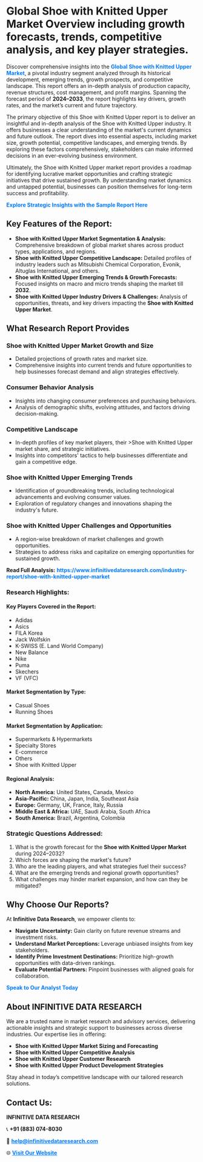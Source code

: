 <h1>Global Shoe with Knitted Upper Market Overview including growth forecasts, trends, competitive analysis, and key player strategies.</h1>
<p>
Discover comprehensive insights into the 
<a href="https://www.infinitivedataresearch.com/industry-report/shoe-with-knitted-upper-market" rel="dofollow" style="color: #007BFF; text-decoration: none;"><strong>Global Shoe with Knitted Upper Market</strong></a>, a pivotal industry segment analyzed through its historical development, emerging trends, growth prospects, and competitive landscape. This report offers an in-depth analysis of production capacity, revenue structures, cost management, and profit margins. Spanning the forecast period of <strong>2024–2033</strong>, the report highlights key drivers, growth rates, and the market’s current and future trajectory.
</p>
<p>
The primary objective of this Shoe with Knitted Upper report is to deliver an insightful and in-depth analysis of the Shoe with Knitted Upper industry. It offers businesses a clear understanding of the market's current dynamics and future outlook. The report dives into essential aspects, including market size, growth potential, competitive landscapes, and emerging trends. By exploring these factors comprehensively, stakeholders can make informed decisions in an ever-evolving business environment.
</p>
<p>
Ultimately, the Shoe with Knitted Upper market report provides a roadmap for identifying lucrative market opportunities and crafting strategic initiatives that drive sustained growth. By understanding market dynamics and untapped potential, businesses can position themselves for long-term success and profitability.
</p>
<p>
<a href="https://www.infinitivedataresearch.com/request-sample/reportId=111704" style="color: #007BFF; text-decoration: none;"><strong>Explore Strategic Insights with the Sample Report Here</strong></a>
</p>

<h2>Key Features of the Report:</h2>
<ul>
<li><strong>Shoe with Knitted Upper Market Segmentation & Analysis:</strong> Comprehensive breakdown of global market shares across product types, applications, and regions.</li>
<li><strong>Shoe with Knitted Upper Competitive Landscape:</strong> Detailed profiles of industry leaders such as Mitsubishi Chemical Corporation, Evonik, Altuglas International, and others.</li>
<li><strong>Shoe with Knitted Upper Emerging Trends & Growth Forecasts:</strong> Focused insights on macro and micro trends shaping the market till <strong>2032</strong>.</li>
<li><strong>Shoe with Knitted Upper Industry Drivers & Challenges:</strong> Analysis of opportunities, threats, and key drivers impacting the <strong>Shoe with Knitted Upper Market</strong>.</li>
</ul>

<h2>What Research Report Provides</h2>
<h3>Shoe with Knitted Upper Market Growth and Size</h3>
<ul>
<li>Detailed projections of growth rates and market size.</li>
<li>Comprehensive insights into current trends and future opportunities to help businesses forecast demand and align strategies effectively.</li>
</ul>

<h3>Consumer Behavior Analysis</h3>
<ul>
<li>Insights into changing consumer preferences and purchasing behaviors.</li>
<li>Analysis of demographic shifts, evolving attitudes, and factors driving decision-making.</li>
</ul>

<h3>Competitive Landscape</h3>
<ul>
<li>In-depth profiles of key market players, their >Shoe with Knitted Upper market share, and strategic initiatives.</li>
<li>Insights into competitors' tactics to help businesses differentiate and gain a competitive edge.</li>
</ul>

<h3>Shoe with Knitted Upper Emerging Trends</h3>
<ul>
<li>Identification of groundbreaking trends, including technological advancements and evolving consumer values.</li>
<li>Exploration of regulatory changes and innovations shaping the industry's future.</li>
</ul>

<h3>Shoe with Knitted Upper Challenges and Opportunities</h3>
<ul>
<li>A region-wise breakdown of market challenges and growth opportunities.</li>
<li>Strategies to address risks and capitalize on emerging opportunities for sustained growth.</li>
</ul>
<p><strong>Read Full Analysis:</strong> <a href="https://www.infinitivedataresearch.com/industry-report/shoe-with-knitted-upper-market" rel="dofollow" style="color: #007BFF; text-decoration: none;"><strong>https://www.infinitivedataresearch.com/industry-report/shoe-with-knitted-upper-market</strong></a></p>
<h3>Research Highlights:</h3>
<h4>Key Players Covered in the Report:</h4>
<ul><li>Adidas</li><li>Asics</li><li>FILA Korea</li><li>Jack Wolfskin</li><li>K-SWISS (E. Land World Company)</li><li>New Balance</li><li>Nike</li><li>Puma</li><li>Skechers</li><li>VF (VFC)</li></ul>
<h4>Market Segmentation by Type:</h4>
<ul><li>Casual Shoes</li><li>Running Shoes</li></ul>
<h4>Market Segmentation by Application:</h4>
<ul><li>Supermarkets &amp; Hypermarkets</li><li>Specialty Stores</li><li>E-commerce</li><li>Others</li><li>Shoe with Knitted Upper</li></ul>

<h4>Regional Analysis:</h4>
<ul>
<li><strong>North America:</strong> United States, Canada, Mexico</li>
<li><strong>Asia-Pacific:</strong> China, Japan, India, Southeast Asia</li>
<li><strong>Europe:</strong> Germany, UK, France, Italy, Russia</li>
<li><strong>Middle East & Africa:</strong> UAE, Saudi Arabia, South Africa</li>
<li><strong>South America:</strong> Brazil, Argentina, Colombia</li>
</ul>

<h3>Strategic Questions Addressed:</h3>
<ol>
<li>What is the growth forecast for the <strong>Shoe with Knitted Upper Market</strong> during 2024–2032?</li>
<li>Which forces are shaping the market's future?</li>
<li>Who are the leading players, and what strategies fuel their success?</li>
<li>What are the emerging trends and regional growth opportunities?</li>
<li>What challenges may hinder market expansion, and how can they be mitigated?</li>
</ol>

<h2>Why Choose Our Reports?</h2>
<p>At <strong>Infinitive Data Research</strong>, we empower clients to:</p>
<ul>
<li><strong>Navigate Uncertainty:</strong> Gain clarity on future revenue streams and investment risks.</li>
<li><strong>Understand Market Perceptions:</strong> Leverage unbiased insights from key stakeholders.</li>
<li><strong>Identify Prime Investment Destinations:</strong> Prioritize high-growth opportunities with data-driven rankings.</li>
<li><strong>Evaluate Potential Partners:</strong> Pinpoint businesses with aligned goals for collaboration.</li>
</ul>
<p><a href="https://www.infinitivedataresearch.com/industry-report/shoe-with-knitted-upper-market" rel="dofollow" style="color: #007BFF; text-decoration: none;"><strong>Speak to Our Analyst Today</strong></a></p>

<h2>About INFINITIVE DATA RESEARCH</h2>
<p>We are a trusted name in market research and advisory services, delivering actionable insights and strategic support to businesses across diverse industries. Our expertise lies in offering:</p>
<ul>
<li><strong>Shoe with Knitted Upper Market Sizing and Forecasting</strong></li>
<li><strong>Shoe with Knitted Upper Competitive Analysis</strong></li>
<li><strong>Shoe with Knitted Upper Customer Research</strong></li>
<li><strong>Shoe with Knitted Upper Product Development Strategies</strong></li>
</ul>
<p>Stay ahead in today’s competitive landscape with our tailored research solutions.</p>

<h2>Contact Us:</h2>
<p><strong>INFINITIVE DATA RESEARCH</strong></p>
<p>📞 <strong>+91 (883) 074-8030</strong></p>
<p>📧 <strong><a href="mailto:help@infinitivedataresearch.com" style="color: #007BFF;">help@infinitivedataresearch.com</a></strong></p>
<p>🌐 <strong><a href="https://www.infinitivedataresearch.com" rel="dofollow" style="color: #007BFF;">Visit Our Website</a></strong></p>